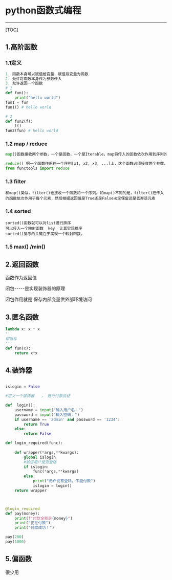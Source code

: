 # python函数式编程

------

[TOC]

## 1.高阶函数

### 1.1定义

```python
1. 函数本身可以赋值给变量，赋值后变量为函数
2. 允许将函数本身作为参数传入
3. 允许返回一个函数
# 1
def fun():
	print("hello world")
fun1 = fun
fun1() # hello world

# 2
def fun2(f):
    f()
fun2(fun) # hello world
```

### 1.2 map / reduce

```python
map()函数接收两个参数，一个是函数，一个是Iterable，map将传入的函数依次作用到序列的每个元素，并把结果作为新的Iterator返回。

reduce() 把一个函数作用在一个序列[x1, x2, x3, ...]上，这个函数必须接收两个参数，reduce把结果继续和序列的下一个元素做累积计算
from functools import reduce

```

### 1.3 filter

```
和map()类似，filter()也接收一个函数和一个序列。和map()不同的是，filter()把传入的函数依次作用于每个元素，然后根据返回值是True还是False决定保留还是丢弃该元素

```



### 1.4 sorted

```
sorted()函数就可以对list进行排序
可以传入一个映射函数  key  让其实现排序
sorted()排序的关键在于实现一个映射函数。
```

### 1.5 max() /min()

## 2.返回函数

函数作为返回值

闭包-----是实现装饰器的原理

闭包作用就是   保存内部变量供外部环境访问

## 3.匿名函数

```python
lambda x: x * x
'''
相当与
'''
def fun(x):
    return x*x
```



## 4.装饰器

```python

islogin = False

#定义一个装饰器   ， 进行付款验证

def  login():
    username = input("输入用户名：")
    password = input("输入密码：")
    if username == 'admin' and password == '1234':
        return True
    else:
        return False

def login_required(func):
    
    def wrapper(*args,**kwargs):
        global islogin
        #验证用户是否登陆
        if islogin:
            func(*args,**kwargs)
        else:
            print("用户没有登陆，不能付款")
            islogin = login()
    return wrapper



@login_required
def pay(money):
    print(f"付款金额是{money}")
    print("正在付款")
    print("付款成功！")

pay(200)
pay(1000)
```

## 5.偏函数

很少用